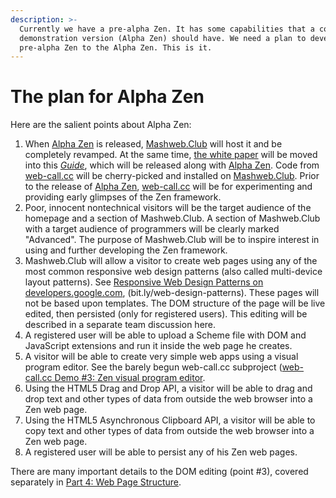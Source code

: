 ```yaml
---
description: >-
  Currently we have a pre-alpha Zen. It has some capabilities that a complete
  demonstration version (Alpha Zen) should have. We need a plan to develop the
  pre-alpha Zen to the Alpha Zen. This is it.
---
```


# The plan for Alpha Zen

Here are the salient points about Alpha Zen:

1. When [Alpha Zen](https://tomelam.gitbook.io/mashweb/part-2-goals-of-zen/the-plan-for-alpha-zen) is released, [Mashweb.Club](https://mashweb.club) will host it and be completely revamped. At the same time, [the white paper](https://doc.mashweb.club/whitepaper/) will be moved into this [_Guide_](https://tomelam.gitbook.io/mashweb/), which will  be released along with [Alpha Zen](https://tomelam.gitbook.io/mashweb/part-2-goals-of-zen/the-plan-for-alpha-zen). Code from [web-call.cc](https://web-call.cc/) will be cherry-picked and installed on [Mashweb.Club](https://mashweb.club/). Prior to the release of [Alpha Zen](https://tomelam.gitbook.io/mashweb/part-2-goals-of-zen/the-plan-for-alpha-zen), [web-call.cc](https://web-call.cc/) will be for experimenting and providing early glimpses of the Zen framework.
2. Poor, innocent nontechnical visitors will be the target audience of the homepage and a section of Mashweb.Club.  A section of Mashweb.Club with a target audience of programmers will be clearly marked "Advanced".  The purpose of Mashweb.Club will be to inspire interest in using and further developing the Zen framework.
3. Mashweb.Club will allow a visitor to create web pages using any of the most common responsive web design patterns \(also called multi-device layout patterns\).  See [Responsive Web Design Patterns on developers.google.com](https://developers.google.com/web/fundamentals/design-and-ux/responsive/patterns), \(bit.ly/web-design-patterns\).   These pages will not be based upon templates.  The DOM structure of the page will be live edited, then persisted \(only for registered users\).  This editing will be described in a separate team discussion here.
4. A registered user will be able to upload a Scheme file with DOM and JavaScript extensions and run it inside the web page he creates.
5. A visitor will be able to create very simple web apps using a visual program editor.  See the barely begun web-call.cc subproject \([web-call.cc Demo \#3: Zen visual program editor](https://web-call.cc/visual-programming.html).
6. Using the HTML5 Drag and Drop API, a visitor will be able to drag and drop text and other types of data from outside the web browser into a Zen web page.
7. Using the HTML5 Asynchronous Clipboard API, a visitor will be able to copy text and other types of data from outside the web browser into a Zen web page.
8. A registered user will be able to persist any of his Zen web pages.

There are many important details to the DOM editing \(point \#3\), covered separately in [Part 4: Web Page Structure](https://tomelam.gitbook.io/mashweb/part-4-web-page-structure).

